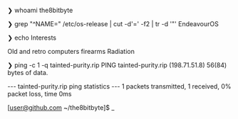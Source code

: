 ❯ whoami
the8bitbyte

❯ grep "^NAME=" /etc/os-release | cut -d'=' -f2 | tr -d '"'
EndeavourOS

❯ echo Interests

Old and retro computers
firearms
Radiation

❯ ping -c 1 -q tainted-purity.rip
PING tainted-purity.rip (198.71.51.8) 56(84) bytes of data.

--- tainted-purity.rip ping statistics ---
1 packets transmitted, 1 received, 0% packet loss, time 0ms

[user@github.com ~/the8bitbyte]$ _
